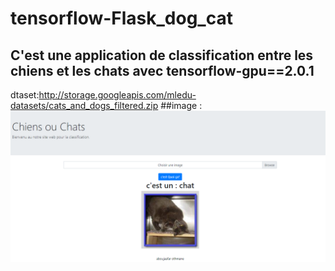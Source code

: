# tensorflow-Flask_dog_cat
## C'est une application de classification entre les chiens et les chats avec tensorflow-gpu==2.0.1
dtaset:http://storage.googleapis.com/mledu-datasets/cats_and_dogs_filtered.zip
##image :
![alt text](https://github.com/aboujaafar1997/tensorflow-Flask_dog_cat/blob/master/screen.png)
